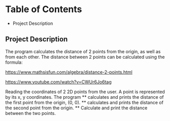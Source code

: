 # Table of Contents
* Project Description

## Project Description
The program calculates the distance of 2 points from the origin, as well as from each other. 
The distance between 2 points can be calculated using the formula:

https://www.mathsisfun.com/algebra/distance-2-points.html

https://www.youtube.com/watch?v=CWUr6Jo6tag

Reading the coordinates of 2 2D points from the user. A point is represented by its x, y coordinates. The program
** calculates and prints the distance of the first point from the origin, (0, 0).
** calculates and prints the distance of the second point from the origin.
** Calculate and print the distance between the two points.
